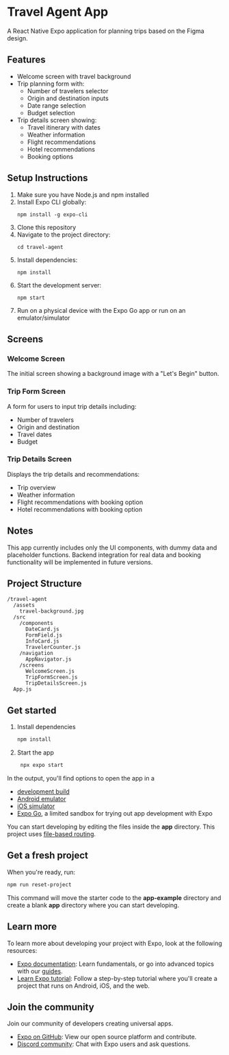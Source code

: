 # Travel Agent App

A React Native Expo application for planning trips based on the Figma design.

## Features

- Welcome screen with travel background
- Trip planning form with:
  - Number of travelers selector
  - Origin and destination inputs
  - Date range selection
  - Budget selection
- Trip details screen showing:
  - Travel itinerary with dates
  - Weather information
  - Flight recommendations
  - Hotel recommendations
  - Booking options

## Setup Instructions

1. Make sure you have Node.js and npm installed
2. Install Expo CLI globally:
   ```
   npm install -g expo-cli
   ```
3. Clone this repository
4. Navigate to the project directory:
   ```
   cd travel-agent
   ```
5. Install dependencies:
   ```
   npm install
   ```
6. Start the development server:
   ```
   npm start
   ```
7. Run on a physical device with the Expo Go app or run on an emulator/simulator

## Screens

### Welcome Screen
The initial screen showing a background image with a "Let's Begin" button.

### Trip Form Screen
A form for users to input trip details including:
- Number of travelers
- Origin and destination
- Travel dates
- Budget

### Trip Details Screen
Displays the trip details and recommendations:
- Trip overview
- Weather information
- Flight recommendations with booking option
- Hotel recommendations with booking option

## Notes

This app currently includes only the UI components, with dummy data and placeholder functions. Backend integration for real data and booking functionality will be implemented in future versions.

## Project Structure

```
/travel-agent
  /assets
    travel-background.jpg
  /src
    /components
      DateCard.js
      FormField.js
      InfoCard.js
      TravelerCounter.js
    /navigation
      AppNavigator.js
    /screens
      WelcomeScreen.js
      TripFormScreen.js
      TripDetailsScreen.js
  App.js
```

## Get started

1. Install dependencies

   ```bash
   npm install
   ```

2. Start the app

   ```bash
    npx expo start
   ```

In the output, you'll find options to open the app in a

- [development build](https://docs.expo.dev/develop/development-builds/introduction/)
- [Android emulator](https://docs.expo.dev/workflow/android-studio-emulator/)
- [iOS simulator](https://docs.expo.dev/workflow/ios-simulator/)
- [Expo Go](https://expo.dev/go), a limited sandbox for trying out app development with Expo

You can start developing by editing the files inside the **app** directory. This project uses [file-based routing](https://docs.expo.dev/router/introduction).

## Get a fresh project

When you're ready, run:

```bash
npm run reset-project
```

This command will move the starter code to the **app-example** directory and create a blank **app** directory where you can start developing.

## Learn more

To learn more about developing your project with Expo, look at the following resources:

- [Expo documentation](https://docs.expo.dev/): Learn fundamentals, or go into advanced topics with our [guides](https://docs.expo.dev/guides).
- [Learn Expo tutorial](https://docs.expo.dev/tutorial/introduction/): Follow a step-by-step tutorial where you'll create a project that runs on Android, iOS, and the web.

## Join the community

Join our community of developers creating universal apps.

- [Expo on GitHub](https://github.com/expo/expo): View our open source platform and contribute.
- [Discord community](https://chat.expo.dev): Chat with Expo users and ask questions.

